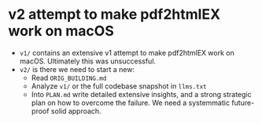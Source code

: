 
# v2 attempt to make pdf2htmlEX work on macOS

- `v1/` contains an extensive v1 attempt to make pdf2htmlEX work on macOS. Ultimately this was unsuccessful. 
- `v2/` is there we need to start a new: 
    - Read `ORIG_BUILDING.md` 
    - Analyze `v1/` or the full codebase snapshot in `llms.txt` 
    - Into `PLAN.md` write detailed extensive insights, and a strong strategic plan on how to overcome the failure. We need a systemmatic future-proof solid approach. 